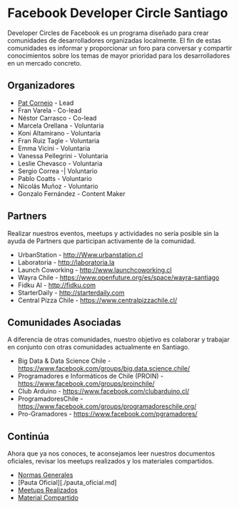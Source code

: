 # Facebook Developer Circle Santiago
Developer Circles de Facebook es un programa diseñado para crear comunidades de desarrolladores organizadas localmente. El fin de estas comunidades es informar y proporcionar un foro para conversar y compartir conocimientos sobre los temas de mayor prioridad para los desarrolladores en un mercado concreto.

## Organizadores

* [Pat Cornejo](http://patcornejo.ai)  - Lead
* Fran Varela                          - Co-lead
* Néstor Carrasco                      - Co-lead
* Marcela Orellana                     - Voluntaria
* Koni Altamirano                      - Voluntaria
* Fran Ruiz Tagle                      - Voluntaria
* Emma Vicini                          - Voluntaria
* Vanessa Pellegrini                   - Voluntaria
* Leslie Chevasco                      - Voluntaria
* Sergio Correa                       -| Voluntario
* Pablo Coatts                        - Voluntario
* Nicolás Muñoz                       - Voluntario
* Gonzalo Fernández                   - Content Maker

## Partners
Realizar nuestros eventos, meetups y actividades no sería posible sin la ayuda de Partners que participan activamente de la comunidad.

* UrbanStation - http://Www.urbanstation.cl
* Laboratoria - http://laboratoria.la
* Launch Coworking - http://www.launchcoworking.cl
* Wayra Chile - https://www.openfuture.org/es/space/wayra-santiago
* Fidku AI - http://fidku.com
* StarterDaily - http://starterdaily.com
* Central Pizza Chile - https://www.centralpizzachile.cl/

## Comunidades Asociadas
A diferencia de otras comunidades, nuestro objetivo es colaborar y trabajar en conjunto con otras comunidades actualmente en Santiago.

* Big Data & Data Science Chile - https://www.facebook.com/groups/big.data.science.chile/
* Programadores e Informáticos de Chile (PROIN) - https://www.facebook.com/groups/proinchile/
* Club Arduino - https://www.facebook.com/clubarduino.cl/
* ProgramadoresChile - https://www.facebook.com/groups/programadoreschile.org/
* Pro-Gramadores - https://www.facebook.com/pgramadores/

## Continúa
Ahora que ya nos conoces, te aconsejamos leer nuestros documentos oficiales, revisar los meetups realizados y los materiales compartidos.

* [Normas Generales](./normas_generales.md)
* [Pauta Oficial][./pauta_oficial.md]
* [Meetups Realizados](./meetups.md)
* [Material Compartido](./recursos.md)



